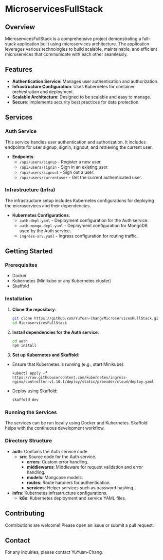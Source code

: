 # MicroservicesFullStack

## Overview

MicroservicesFullStack is a comprehensive project demonstrating a full-stack application built using microservices architecture. The application leverages various technologies to build scalable, maintainable, and efficient microservices that communicate with each other seamlessly.

## Features

- **Authentication Service**: Manages user authentication and authorization.
- **Infrastructure Configuration**: Uses Kubernetes for container orchestration and deployment.
- **Scalable Architecture**: Designed to be scalable and easy to manage.
- **Secure**: Implements security best practices for data protection.

## Services

### Auth Service

This service handles user authentication and authorization. It includes endpoints for user signup, signin, signout, and retrieving the current user.

- **Endpoints**:
  - `/api/users/signup` - Register a new user.
  - `/api/users/signin` - Sign in an existing user.
  - `/api/users/signout` - Sign out a user.
  - `/api/users/currentuser` - Get the current authenticated user.

### Infrastructure (Infra)

The infrastructure setup includes Kubernetes configurations for deploying the microservices and their dependencies.

- **Kubernetes Configurations**:
  - `auth-depl.yaml` - Deployment configuration for the Auth service.
  - `auth-mongo-depl.yaml` - Deployment configuration for MongoDB used by the Auth service.
  - `ingress-srv.yaml` - Ingress configuration for routing traffic.

## Getting Started

### Prerequisites

- Docker
- Kubernetes (Minikube or any Kubernetes cluster)
- Skaffold

### Installation

1. **Clone the repository**:
    ```sh
    git clone https://github.com/YuYuan-Chang/MicroservicesFullStack.git
    cd MicroservicesFullStack
    ```

2. **Install dependencies for the Auth service**:
    ```sh
    cd auth
    npm install
    ```

3. **Set up Kubernetes and Skaffold**:
  - Ensure that Kubernetes is running (e.g., start Minikube).
    ```
    kubectl apply -f https://raw.githubusercontent.com/kubernetes/ingress-nginx/controller-v1.10.1/deploy/static/provider/cloud/deploy.yaml
    ```
  - Deploy using Skaffold:
    ```sh
    skaffold dev
    ```

### Running the Services

The services can be run locally using Docker and Kubernetes. Skaffold helps with the continuous development workflow.

### Directory Structure

- **auth**: Contains the Auth service code.
  - **src**: Source code for the Auth service.
    - **errors**: Custom error handling.
    - **middlewares**: Middleware for request validation and error handling.
    - **models**: Mongoose models.
    - **routes**: Route handlers for authentication.
    - **services**: Helper services such as password hashing.
- **infra**: Kubernetes infrastructure configurations.
  - **k8s**: Kubernetes deployment and service YAML files.

## Contributing

Contributions are welcome! Please open an issue or submit a pull request.

## Contact

For any inquiries, please contact YuYuan-Chang.

